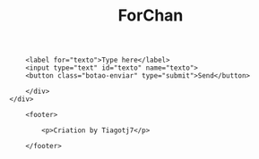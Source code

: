 <!DOCTYPE html>
<html lang="en">
<head>
    <meta charset="UTF-8">
    <meta name="viewport" content="width=S, initial-scale=1.0">
    <title>ForChat</title>
    <link rel="stylesheet" href="forchat2.css">
    <script src="forchat3.js"></script>
</head>
<body>
    <header> <h1>ForChan</h1> </header>
       
<div class="container">
    <div class="conteudo"></div>
     <div class="caixa-texto">

        <label for="texto">Type here</label>
        <input type="text" id="texto" name="texto">
        <button class="botao-enviar" type="submit">Send</button>

        </div>
    </div>

        <footer>

            <p>Criation by Tiagotj7</p>

        </footer>

</body>
</html>
